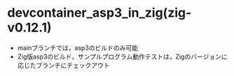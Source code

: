 # devcontainer_asp3_in_zig(zig-v0.12.1)
- mainブランチでは，asp3のビルドのみ可能
- Zig版asp3のビルド，サンプルプログラム動作テストは，Zigのバージョンに応じたブランチにチェックアウト